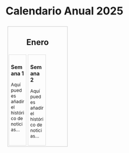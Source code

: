 <!DOCTYPE html> 
<html lang="es"> 
  <head> <meta charset="UTF-8"> 
    <title>Calendario Anual 2025</title> 
    <style> 
      .calendar { 
        display: flex; 
        flex-wrap: wrap; 
        width: 100%; 
      } 
      .month { 
        border: 1px solid #ccc; 
        margin: 5px; 
        width: calc(100% / 3 - 10px); 
      } 
      .month h2 { text-align: center;
      } 
      .weeks { display: flex; 
        flex-wrap: 
          wrap;
      } 
      .week { 
        border: 1px solid #ddd; 
        margin: 2px; width: calc(100% / 4 - 4px); 
        padding: 5px; 
      } 
      .week h3 { font-size: 14px; 
      } 
      .week p { font-size: 12px; 
      } 
    </style> 
  </head> 
  <body> 
    <h1>Calendario Anual 2025</h1> 
    <div class="calendar"> 
      <!-- Genera los meses --> 
      <div class="month"> 
        <h2>Enero</h2> 
        <div class="weeks"> 
          <!-- Genera las semanas --> 
          <div class="week"> 
            <h3>Semana 1</h3> 
            <p>Aquí puedes añadir el histórico de noticias...</p> 
          </div> <div class="week"> 
          <h3>Semana 2</h3> 
          <p>Aquí puedes añadir el histórico de noticias...</p> </div> 
          <!-- Añadir más semanas según necesidad --> </div> </div> 
      <!-- Añadir más meses según necesidad --> </div> 
  </body>
